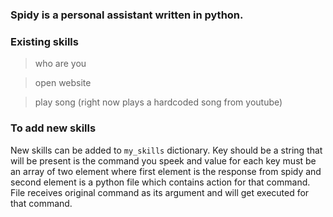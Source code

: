 ### Spidy is a personal assistant written in python.

### Existing skills
> who are you

> open website <website name>

> play song (right now plays a hardcoded song from youtube)


### To add new skills
New skills can be added to `my_skills` dictionary. Key should be a string that will be present is the command you speek and value 
for each key must be an array of two element where first element is the response from spidy and second element is a python file
which contains action for that command. File receives original command as its argument and will get executed for that command.
